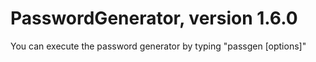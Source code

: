 # PasswordGenerator, version 1.6.0

You can execute the password generator by typing "passgen [options]"
